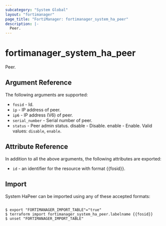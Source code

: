 ```yaml
---
subcategory: "System Global"
layout: "fortimanager"
page_title: "FortiManager: fortimanager_system_ha_peer"
description: |-
  Peer.
---
```


# fortimanager_system_ha_peer
Peer.

## Argument Reference


The following arguments are supported:


* `fosid` - Id.
* `ip` - IP address of peer.
* `ip6` - IP address (V6) of peer.
* `serial_number` - Serial number of peer.
* `status` - Peer admin status. disable - Disable. enable - Enable. Valid values: `disable`, `enable`.



## Attribute Reference

In addition to all the above arguments, the following attributes are exported:
* `id` - an identifier for the resource with format {{fosid}}.

## Import

System HaPeer can be imported using any of these accepted formats:
```

$ export "FORTIMANAGER_IMPORT_TABLE"="true"
$ terraform import fortimanager_system_ha_peer.labelname {{fosid}}
$ unset "FORTIMANAGER_IMPORT_TABLE"
```

